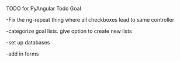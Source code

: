 TODO for PyAngular Todo Goal 

-Fix the ng-repeat thing where all checkboxes lead to same controller

-categorize goal lists. give option to create new lists

-set up databases


-add in forms 
